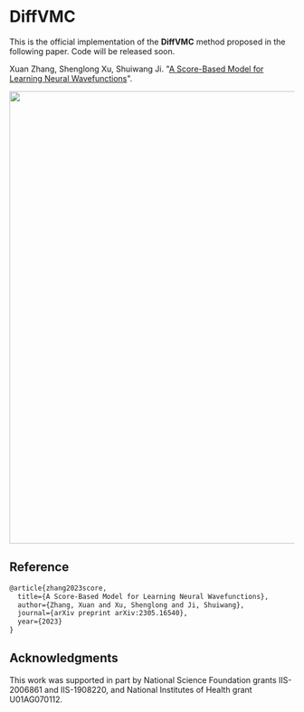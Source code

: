 # DiffVMC

This is the official implementation of the **DiffVMC** method proposed in the following paper. Code will be released soon.

Xuan Zhang, Shenglong Xu, Shuiwang Ji. "[A Score-Based Model for Learning Neural Wavefunctions](https://arxiv.org/abs/2305.16540)".

<p align="center">
<img src="https://github.com/divelab/AIRS/blob/main/OpenQM/DiffVMC/assets/diffvmc.png" width="800" class="center" alt=""/>
    <br/>
</p>

## Reference
```latex
@article{zhang2023score,
  title={A Score-Based Model for Learning Neural Wavefunctions},
  author={Zhang, Xuan and Xu, Shenglong and Ji, Shuiwang},
  journal={arXiv preprint arXiv:2305.16540},
  year={2023}
}
```

## Acknowledgments
This work was supported in part by National Science Foundation grants IIS-2006861 and IIS-1908220, and National Institutes of Health grant U01AG070112.
